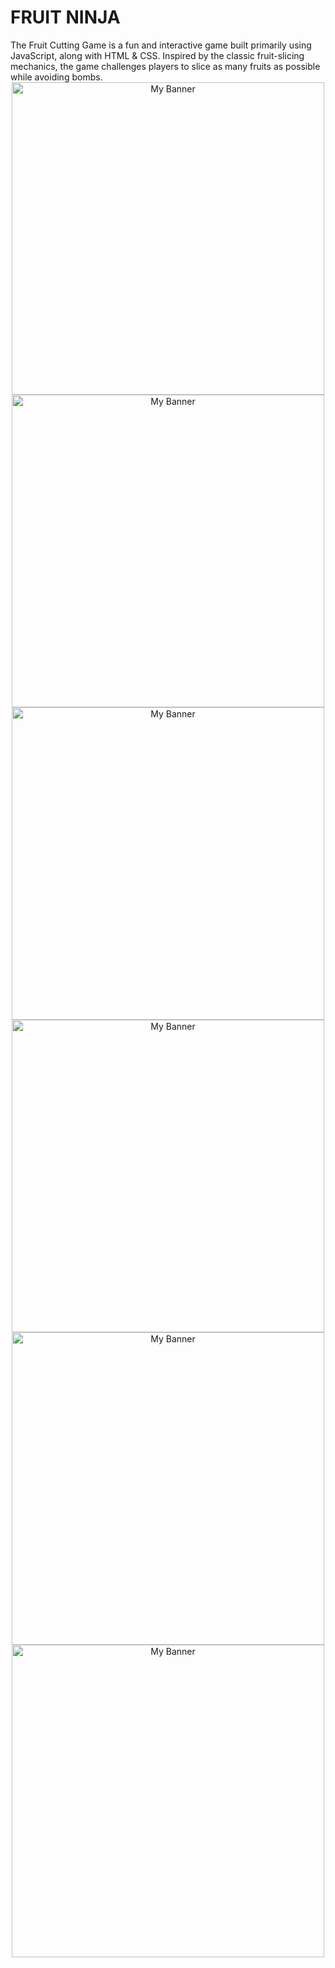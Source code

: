 <h1>FRUIT NINJA</h1>
The Fruit Cutting Game is a fun and interactive game built primarily using JavaScript, along with HTML & CSS. Inspired by the classic fruit-slicing mechanics, the game challenges players to slice as many fruits as possible while avoiding bombs.
<br>

<div align="center">
  <img src="https://res.cloudinary.com/dkdstxw96/image/upload/v1754471324/Desktop_-_1_qnv1x5.png" width="500" alt="My Banner"/>
  <img src="https://res.cloudinary.com/dkdstxw96/image/upload/v1754471330/Desktop_-_2_ojem8o.png" width="500" alt="My Banner"/>
  <img src="https://res.cloudinary.com/dkdstxw96/image/upload/v1754471400/Desktop_-_5_wfnwur.png" width="500" alt="My Banner"/>
  <img src="https://res.cloudinary.com/dkdstxw96/image/upload/v1754471426/Desktop_-_3_ndb305.png" width="500" alt="My Banner"/>
  <img src="https://res.cloudinary.com/dkdstxw96/image/upload/v1754471435/Desktop_-_6_uw4cdx.png" width="500" alt="My Banner"/>
  <img src="https://res.cloudinary.com/dkdstxw96/image/upload/v1754471446/Desktop_-_4_jitrwk.png" width="500" alt="My Banner"/>
  
</div>
